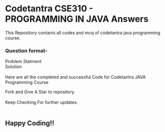 # Codetantra CSE310 - PROGRAMMING IN JAVA Answers
This Repository contanis all codes and mcq of codetantra java programming course.

### Question format-
Problem Statment<br>
Solution <br><br>
Here are all the completed and successful Code for Codetantra JAVA Programming Course
<br>

Fork and Give A Star to repository.
<br>
<br>
Keep Checking For further updates.
<br>
<br>
## Happy Coding!!

